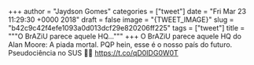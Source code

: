 
+++
author = "Jaydson Gomes"
categories = ["tweet"]
date = "Fri Mar 23 11:29:30 +0000 2018"
draft = false
image = "{TWEET_IMAGE}"
slug = "b42c9c42f4efe1093a0d013dcf29e820206ff225"
tags = ["tweet"]
title = """O BrAZiU parece aquele HQ..."""
+++
O BrAZiU parece aquele HQ do Alan Moore: A piada mortal.
PQP hein, esse é o nosso país do futuro.
Pseudociência no SUS 🤣😰
https://t.co/qD0IDG0W0T
